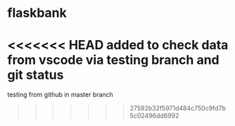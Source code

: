 # flaskbank
<<<<<<< HEAD
added to check data from vscode via testing branch and git status
=======
testing from github in master branch
>>>>>>> 27592b32f5971d484c750c9fd7b5c02496dd6992

